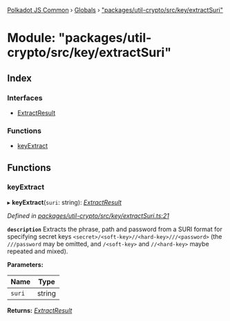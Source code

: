 [Polkadot JS Common](../README.md) › [Globals](../globals.md) › ["packages/util-crypto/src/key/extractSuri"](_packages_util_crypto_src_key_extractsuri_.md)

# Module: "packages/util-crypto/src/key/extractSuri"

## Index

### Interfaces

* [ExtractResult](../interfaces/_packages_util_crypto_src_key_extractsuri_.extractresult.md)

### Functions

* [keyExtract](_packages_util_crypto_src_key_extractsuri_.md#keyextract)

## Functions

###  keyExtract

▸ **keyExtract**(`suri`: string): *[ExtractResult](../interfaces/_packages_util_crypto_src_key_extractsuri_.extractresult.md)*

*Defined in [packages/util-crypto/src/key/extractSuri.ts:21](https://github.com/polkadot-js/common/blob/8554d470/packages/util-crypto/src/key/extractSuri.ts#L21)*

**`description`** Extracts the phrase, path and password from a SURI format for specifying secret keys `<secret>/<soft-key>//<hard-key>///<password>` (the `///password` may be omitted, and `/<soft-key>` and `//<hard-key>` maybe repeated and mixed).

**Parameters:**

Name | Type |
------ | ------ |
`suri` | string |

**Returns:** *[ExtractResult](../interfaces/_packages_util_crypto_src_key_extractsuri_.extractresult.md)*
